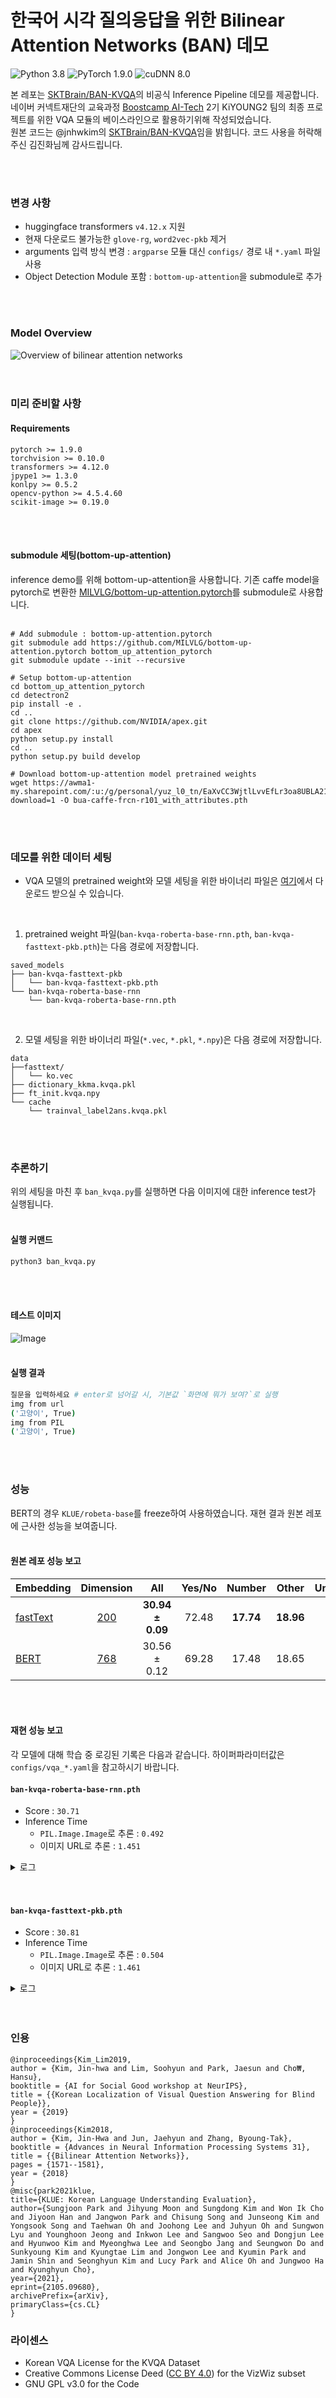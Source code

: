 # 한국어 시각 질의응답을 위한 Bilinear Attention Networks (BAN) 데모
![Python 3.8](https://img.shields.io/badge/python-3.8-green.svg?style=plastic)
![PyTorch 1.9.0](https://img.shields.io/badge/pytorch-1.9.0-green.svg?style=plastic)
![cuDNN 8.0](https://img.shields.io/badge/cudnn-8.0-green.svg?style=plastic)

본 레포는 [SKTBrain/BAN-KVQA](https://github.com/SKTBrain/BAN-KVQA)의 비공식 Inference Pipeline 데모를 제공합니다.  
네이버 커넥트재단의 교육과정 [Boostcamp AI-Tech](https://boostcamp.connect.or.kr/program_ai.html) 2기 KiYOUNG2 팀의 최종 프로젝트를 위한 VQA 모듈의 베이스라인으로 활용하기위해 작성되었습니다.  
원본 코드는 @jnhwkim의 [SKTBrain/BAN-KVQA](https://github.com/SKTBrain/BAN-KVQA)임을 밝힙니다. 코드 사용을 허락해주신 김진화님께 감사드립니다.

<br />
<br />

### 변경 사항
- huggingface transformers `v4.12.x` 지원
- 현재 다운로드 불가능한 `glove-rg`, `word2vec-pkb` 제거
- arguments 입력 방식 변경 : `argparse` 모듈 대신 `configs/` 경로 내 `*.yaml` 파일 사용
- Object Detection Module 포함 : `bottom-up-attention`을 submodule로 추가
<br />
<br />

### Model Overview
![Overview of bilinear attention networks](docs/assets/img/ban_overview.png)  
<br />
<br />

### 미리 준비할 사항

#### Requirements
```
pytorch >= 1.9.0
torchvision >= 0.10.0
transformers >= 4.12.0
jpype1 >= 1.3.0
konlpy >= 0.5.2
opencv-python >= 4.5.4.60
scikit-image >= 0.19.0
```
<br />
<br />

#### submodule 세팅(bottom-up-attention)
inference demo를 위해 bottom-up-attention을 사용합니다. 기존 caffe model을 pytorch로 변환한 [MILVLG/bottom-up-attention.pytorch](https://github.com/MILVLG/bottom-up-attention.pytorch)를 submodule로 사용합니다. 
<br />
<br />
```
# Add submodule : bottom-up-attention.pytorch
git submodule add https://github.com/MILVLG/bottom-up-attention.pytorch bottom_up_attention_pytorch
git submodule update --init --recursive

# Setup bottom-up-attention
cd bottom_up_attention_pytorch
cd detectron2
pip install -e .
cd ..
git clone https://github.com/NVIDIA/apex.git
cd apex
python setup.py install
cd ..
python setup.py build develop

# Download bottom-up-attention model pretrained weights
wget https://awma1-my.sharepoint.com/:u:/g/personal/yuz_l0_tn/EaXvCC3WjtlLvvEfLr3oa8UBLA21tcLh4L8YLbYXl6jgjg?download=1 -O bua-caffe-frcn-r101_with_attributes.pth
```

<br />
<br />

### 데모를 위한 데이터 세팅

- VQA 모델의 pretrained weight와 모델 세팅을 위한 바이너리 파일은 [여기](https://drive.google.com/drive/u/0/folders/1qq_mh3HBCe0WALvIjbD4XnTmgjgjfVNH)에서 다운로드 받으실 수 있습니다.

<br />

1. pretrained weight 파일(`ban-kvqa-roberta-base-rnn.pth`, `ban-kvqa-fasttext-pkb.pth`)는 다음 경로에 저장합니다.

```
saved_models
├── ban-kvqa-fasttext-pkb
│   └── ban-kvqa-fasttext-pkb.pth
└── ban-kvqa-roberta-base-rnn
    └── ban-kvqa-roberta-base-rnn.pth
```

<br />


2. 모델 세팅을 위한 바이너리 파일(`*.vec`, `*.pkl`, `*.npy`)은 다음 경로에 저장합니다.
```
data
├──fasttext/
│   └── ko.vec
├── dictionary_kkma.kvqa.pkl
├── ft_init.kvqa.npy
└── cache
    └── trainval_label2ans.kvqa.pkl
```
<br />
<br />

### 추론하기

위의 세팅을 마친 후 `ban_kvqa.py`를 실행하면 다음 이미지에 대한 inference test가 실행됩니다.
<br />
<br />

#### 실행 커맨드
```bash
python3 ban_kvqa.py
```
<br />
<br />

#### 테스트 이미지
![Image](http://images.cocodataset.org/val2017/000000039769.jpg)
<br />
<br />
#### 실행 결과
```bash
질문을 입력하세요 # enter로 넘어갈 시, 기본값 `화면에 뭐가 보여?`로 실행
img from url
('고양이', True)
img from PIL
('고양이', True)
```
<br />
<br />

### 성능
BERT의 경우 `KLUE/robeta-base`를 freeze하여 사용하였습니다. 재현 결과 원본 레포에 근사한 성능을 보여줍니다.
<br />
<br />
#### 원본 레포 성능 보고
| Embedding | Dimension |          All          |  Yes/No   |  Number   |   Other   | Unanswerable |
| --------- | :-------: | :-------------------: | :-------: | :-------: | :-------: | :----------: |
| [fastText](https://arxiv.org/abs/1607.04606)  | [200](https://github.com/Kyubyong/wordvectors)       | **30.94 ± 0.09**  |   72.48   | **17.74** | **18.96** |    77.92     |
| [BERT](https://arxiv.org/abs/1810.04805)      | [768](https://github.com/google-research/bert)       | 30.56 ± 0.12 |   69.28   |   17.48   |   18.65   |    78.28     |

<br />
<br />

#### 재현 성능 보고
각 모델에 대해 학습 중 로깅된 기록은 다음과 같습니다. 하이퍼파라미터값은 `configs/vqa_*.yaml`을 참고하시기 바랍니다.

#### `ban-kvqa-roberta-base-rnn.pth`
- Score : `30.71`
- Inference Time
  - `PIL.Image.Image`로 추론 : `0.492`
  - 이미지 URL로 추론 : `1.451`

<details markdown="1">
<summary>로그</summary>

```
# Score
epoch 19, time: 291.12
	train_loss: 2.36, norm: 3.7897, score: 43.34, confidence: 97.78
	eval score: 30.71 (64.16)
	confidence: 92.67 (100.00)
	entropy:  1.35 3.42 2.89 3.45 3.79 3.52 4.07 4.31

Val upper bound: 0.6416199986457825
Val score: 0.30713999898433686

# Inference Time
(basic) root@030b4173fbf4:~/BAN-KVQA# python inference_vqa.py 

## 1. 모듈 생성 (최초 실행)
The runtime for _init_detector took 6.177962779998779 seconds to complete
The runtime for _init_vqa took 11.176941633224487 seconds to complete

## 2. PIL.Image.Image로부터 추론
The runtime for _init_detector took 1.4332857131958008 seconds to complete
The runtime for _init_vqa took 10.28046727180481 seconds to complete
The runtime for _detect_img took 0.427736759185791 seconds to complete
The runtime for _tokenize_question took 0.0008788108825683594 seconds to complete
The runtime for _preprocess_query took 0.4287285804748535 seconds to complete
The runtime for answer took 0.49230003356933594 seconds to complete
('고양이', True)
__main__.SomeTest.test_inference_from_PILIMAGE: 0.492

## 3. 이미지 URL로부터 추론
The runtime for _init_detector took 1.425206184387207 seconds to complete
The runtime for _init_vqa took 10.267421245574951 seconds to complete
The runtime for _detect_img took 1.3959167003631592 seconds to complete
The runtime for _tokenize_question took 0.0004367828369140625 seconds to complete
The runtime for _preprocess_query took 1.3964643478393555 seconds to complete
The runtime for answer took 1.4507060050964355 seconds to complete
('고양이', True)
__main__.SomeTest.test_inference_from_url: 1.451
----------------------------------------------------------------------
Ran 3 tests in 57.830s
```

</details>
<br />
<br />

#### `ban-kvqa-fasttext-pkb.pth`
- Score : `30.81`
- Inference Time
  - `PIL.Image.Image`로 추론 : `0.504`
  - 이미지 URL로 추론 : `1.461`
<details markdown="1">
<summary>로그</summary>

```
# Score
epoch 15, time: 200.12
	train_loss: 2.40, norm: 3.5731, score: 42.84, confidence: 97.64
	eval score: 30.81 (64.16)
	confidence: 92.58 (100.00)
	entropy:  0.95 2.40 3.49 3.04 3.15 3.18 4.35 3.95

Val upper bound: 0.6416199986457825
Val score: 0.30825999782085417

# Inference Time
(basic) root@030b4173fbf4:~/BAN-KVQA# python inference_vqa.py 
## 1. 모듈 생성 (최초 실행)
The runtime for _init_detector took 6.160168886184692 seconds to complete
The runtime for _init_vqa took 7.241246223449707 seconds to complete

## 2. PIL.Image.Image로부터 추론
The runtime for _init_detector took 1.624925136566162 seconds to complete
The runtime for _init_vqa took 0.6422216892242432 seconds to complete
The runtime for _detect_img took 0.4179646968841553 seconds to complete
The runtime for _tokenize_question took 0.04199504852294922 seconds to complete
The runtime for _preprocess_query took 0.46011805534362793 seconds to complete
The runtime for answer took 0.5036697387695312 seconds to complete
__main__.SomeTest.test_inference_from_PILIMAGE: 0.504

## 3. 이미지 URL로부터 추론
The runtime for _init_detector took 1.5702142715454102 seconds to complete
The runtime for _init_vqa took 0.986760139465332 seconds to complete
The runtime for _detect_img took 1.3976850509643555 seconds to complete
The runtime for _tokenize_question took 0.020783185958862305 seconds to complete
The runtime for _preprocess_query took 1.418597936630249 seconds to complete
The runtime for answer took 1.4611985683441162 seconds to complete
__main__.SomeTest.test_inference_from_url: 1.461
----------------------------------------------------------------------
Ran 3 tests in 27.560s
```
</details>
<br />
<br />

### 인용

```
@inproceedings{Kim_Lim2019,
author = {Kim, Jin-hwa and Lim, Soohyun and Park, Jaesun and Cho₩, Hansu},
booktitle = {AI for Social Good workshop at NeurIPS},
title = {{Korean Localization of Visual Question Answering for Blind People}},
year = {2019}
}
@inproceedings{Kim2018,
author = {Kim, Jin-Hwa and Jun, Jaehyun and Zhang, Byoung-Tak},
booktitle = {Advances in Neural Information Processing Systems 31},
title = {{Bilinear Attention Networks}},
pages = {1571--1581},
year = {2018}
}
@misc{park2021klue,
title={KLUE: Korean Language Understanding Evaluation},
author={Sungjoon Park and Jihyung Moon and Sungdong Kim and Won Ik Cho and Jiyoon Han and Jangwon Park and Chisung Song and Junseong Kim and Yongsook Song and Taehwan Oh and Joohong Lee and Juhyun Oh and Sungwon Lyu and Younghoon Jeong and Inkwon Lee and Sangwoo Seo and Dongjun Lee and Hyunwoo Kim and Myeonghwa Lee and Seongbo Jang and Seungwon Do and Sunkyoung Kim and Kyungtae Lim and Jongwon Lee and Kyumin Park and Jamin Shin and Seonghyun Kim and Lucy Park and Alice Oh and Jungwoo Ha and Kyunghyun Cho},
year={2021},
eprint={2105.09680},
archivePrefix={arXiv},
primaryClass={cs.CL}
}
```

### 라이센스

* Korean VQA License for the KVQA Dataset
* Creative Commons License Deed ([CC BY 4.0](https://creativecommons.org/licenses/by/4.0/deed.ko)) for the VizWiz subset
* GNU GPL v3.0 for the Code

